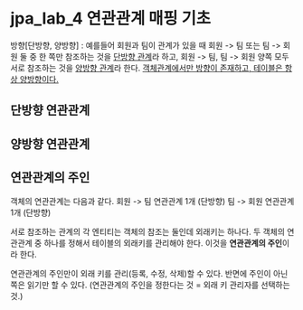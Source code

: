 # jpa_lab_4 연관관계 매핑 기초
방향[단방향, 양방향] : 
     예를들어 회원과 팀이 관계가 있을 때 회원 -> 팀 또는 팀 -> 회원 둘 중 한 쪽만 참조하는 것을 <u>단방향 관계</u>라 하고, 
    회원 -> 팀, 팀 -> 회원 양쪽 모두 서로 참조하는 것을 <u>양방향 관계</u>라 한다. 
     <u>객체관계에서만 방향이 존재하고, 테이블은 항상 양방향이다.</u>

## 단방향 연관관계
## 양방향 연관관계

## 연관관계의 주인
객체의 연관관계는 다음과 같다.
  회원 -> 팀 연관관계 1개 (단방향)
  팀 -> 회원 연관관계 1개 (단방향)
  
 서로 참조하는 관계의 각 엔티티는 객체의 참조는 둘인데 외래키는 하나다. 
두 객체의 연관관계 중 하나를 정해서 테이블의 외래키를 관리해야 한다.
이것을 <b>연관관계의 주인</b>이라 한다.

  연관관계의 주인만이 외래 키를 관리(등록, 수정, 삭제)할 수 있다. 
 반면에 주인이 아닌 쪽은 읽기만 할 수 있다. (연관관계의 주인을 정한다는 것 = 외래 키 관리자를 선택하는 것.)
 
